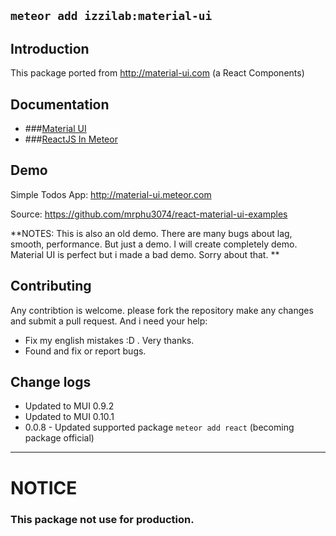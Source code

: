 ## `meteor add izzilab:material-ui`

## Introduction
This package ported from http://material-ui.com (a React Components)


## Documentation
- ###<a href="http://material-ui.com/#/components/appbar">Material UI</a>
- ###<a href="https://github.com/reactjs/react-meteor">ReactJS In Meteor</a>

## Demo

Simple Todos App: http://material-ui.meteor.com

Source: https://github.com/mrphu3074/react-material-ui-examples

**NOTES: This is also an old demo. There are many bugs about lag, smooth, performance. But just a demo. I will create completely demo. Material UI is perfect but i made a bad demo. Sorry about that. **

## Contributing
Any contribtion is welcome. please fork the repository make any changes and submit a pull request.
And i need your help:
+ Fix my english mistakes :D . Very thanks.
+ Found and fix or report bugs.


## Change logs
- Updated to MUI 0.9.2
- Updated to MUI 0.10.1
- 0.0.8 - Updated supported package `meteor add react` (becoming package official)

---
# NOTICE
### This package not use for production.
